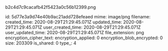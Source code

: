 b2c4d7c9cacafb42f5423a0c56b12399.png

id: 5d77e3a9d74e40b9ac21add728efeaed
mime: image/png
filename: 
created_time: 2020-08-29T21:29:45.071Z
updated_time: 2020-08-29T21:29:45.071Z
user_created_time: 2020-08-29T21:29:45.071Z
user_updated_time: 2020-08-29T21:29:45.071Z
file_extension: png
encryption_cipher_text: 
encryption_applied: 0
encryption_blob_encrypted: 0
size: 203309
is_shared: 0
type_: 4